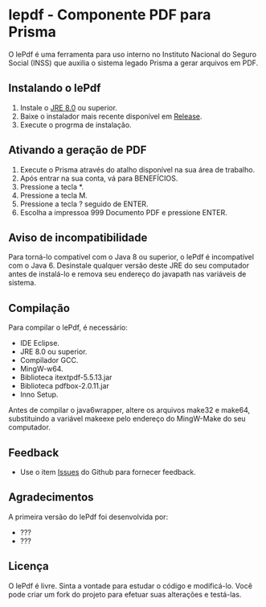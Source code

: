 # lepdf - Componente PDF para Prisma

O lePdf é uma ferramenta para uso interno no Instituto Nacional do Seguro Social (INSS) que auxilia o sistema legado Prisma a gerar arquivos em PDF.

## Instalando o lePdf

1. Instale o [JRE 8.0](https://www.java.com/pt_BR/download/) ou superior.
2. Baixe o instalador mais recente disponível em [Release](https://github.com/douglasralmeida/lepdf/releases).
3. Execute o progrma de instalação.

## Ativando a geração de PDF

1. Execute o Prisma através do atalho disponível na sua área de trabalho.
2. Após entrar na sua conta, vá para BENEFÍCIOS.
3. Pressione a tecla *.
4. Pressione a tecla M.
5. Pressione a tecla ? seguido de ENTER.
6. Escolha a impressoa 999 Documento PDF e pressione ENTER.

## Aviso de incompatibilidade

Para torná-lo compatível com o Java 8 ou superior, o lePdf é incompatível com o Java 6. Desinstale qualquer versão deste JRE do seu computador antes de instalá-lo e remova seu endereço do javapath nas variáveis de sistema.

## Compilação

Para compilar o lePdf, é necessário:

* IDE Eclipse.
* JRE 8.0 ou superior.
* Compilador GCC.
* MingW-w64.
* Biblioteca itextpdf-5.5.13.jar
* Biblioteca pdfbox-2.0.11.jar
* Inno Setup.

Antes de compilar o java6wrapper, altere os arquivos make32 e make64, substituindo a variável makeexe pelo endereço do MingW-Make do seu computador.

## Feedback
* Use o item [Issues](https://github.com/douglasralmeida/lepdf/issues) do Github para fornecer feedback.

## Agradecimentos

A primeira versão do lePdf foi desenvolvida por:
* ???
* ???

## Licença

O lePdf é livre. Sinta a vontade para estudar o código e modificá-lo. Você pode criar um fork do projeto para efetuar suas alterações e testá-las.